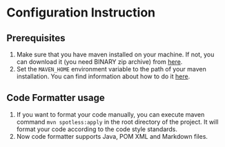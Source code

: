 # Configuration Instruction

## Prerequisites

1. Make sure that you have maven installed on your machine. If not, you can download it (you need BINARY zip archive) from [here](https://maven.apache.org/download.cgi).
2. Set the `MAVEN_HOME` environment variable to the path of your maven installation. You can find information about how to do it [here](https://phoenixnap.com/kb/install-maven-windows).

## Code Formatter usage

1. If you want to format your code manually, you can execute maven command `mvn spotless:apply` in the root directory of the project. It will format your code according to the code style standards.
2. Now code formatter supports Java, POM XML and Markdown files.

